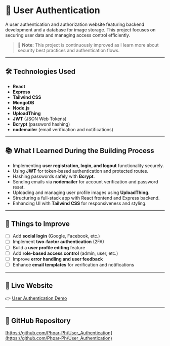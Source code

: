 # 🔐 User Authentication

A user authentication and authorization website featuring backend development and a database for image storage. This project focuses on securing user data and managing access control efficiently.

> 🚧 **Note:** This project is continuously improved as I learn more about security best practices and authentication flows.

---

## 🛠️ Technologies Used

- **React**  
- **Express**  
- **Tailwind CSS**  
- **MongoDB**  
- **Node.js**  
- **UploadThing**  
- **JWT** (JSON Web Tokens)  
- **Bcrypt** (password hashing)  
- **nodemailer** (email verification and notifications)  

---

## 📚 What I Learned During the Building Process

- Implementing **user registration, login, and logout** functionality securely.
- Using **JWT** for token-based authentication and protected routes.
- Hashing passwords safely with **Bcrypt**.
- Sending emails via **nodemailer** for account verification and password reset.
- Uploading and managing user profile images using **UploadThing**.
- Structuring a full-stack app with React frontend and Express backend.
- Enhancing UI with **Tailwind CSS** for responsiveness and styling.

---

## 🚀 Things to Improve

- [ ] Add **social login** (Google, Facebook, etc.)  
- [ ] Implement **two-factor authentication** (2FA)  
- [ ] Build a **user profile editing** feature  
- [ ] Add **role-based access control** (admin, user, etc.)  
- [ ] Improve **error handling and user feedback**  
- [ ] Enhance **email templates** for verification and notifications  

---

## 🔗 Live Website

👉 [User Authentication Demo](https://user-authentication-frontend-6460.onrender.com/)

---

## 📂 GitHub Repository

[https://github.com/Phpar-Ph/User_Authentication](https://github.com/Phpar-Ph/User_Authentication)
